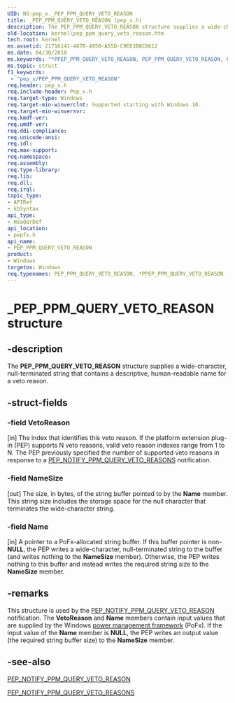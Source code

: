 ```yaml
---
UID: NS:pep_x._PEP_PPM_QUERY_VETO_REASON
title: _PEP_PPM_QUERY_VETO_REASON (pep_x.h)
description: The PEP_PPM_QUERY_VETO_REASON structure supplies a wide-character, null-terminated string that contains a descriptive, human-readable name for a veto reason.
old-location: kernel\pep_ppm_query_veto_reason.htm
tech.root: kernel
ms.assetid: 21716141-487B-4950-A55D-C9EE3B8C8612
ms.date: 04/30/2018
ms.keywords: "*PPEP_PPM_QUERY_VETO_REASON, PEP_PPM_QUERY_VETO_REASON, PEP_PPM_QUERY_VETO_REASON structure [Kernel-Mode Driver Architecture], PPEP_PPM_QUERY_VETO_REASON, PPEP_PPM_QUERY_VETO_REASON structure pointer [Kernel-Mode Driver Architecture], _PEP_PPM_QUERY_VETO_REASON, kernel.pep_ppm_query_veto_reason, pepfx/PEP_PPM_QUERY_VETO_REASON, pepfx/PPEP_PPM_QUERY_VETO_REASON"
ms.topic: struct
f1_keywords:
 - "pep_x/PEP_PPM_QUERY_VETO_REASON"
req.header: pep_x.h
req.include-header: Pep_x.h
req.target-type: Windows
req.target-min-winverclnt: Supported starting with Windows 10.
req.target-min-winversvr: 
req.kmdf-ver: 
req.umdf-ver: 
req.ddi-compliance: 
req.unicode-ansi: 
req.idl: 
req.max-support: 
req.namespace: 
req.assembly: 
req.type-library: 
req.lib: 
req.dll: 
req.irql: 
topic_type:
- APIRef
- kbSyntax
api_type:
- HeaderDef
api_location:
- pepfx.h
api_name:
- PEP_PPM_QUERY_VETO_REASON
product:
- Windows
targetos: Windows
req.typenames: PEP_PPM_QUERY_VETO_REASON, *PPEP_PPM_QUERY_VETO_REASON
---
```


# _PEP_PPM_QUERY_VETO_REASON structure


## -description


The <b>PEP_PPM_QUERY_VETO_REASON</b> structure supplies a wide-character, null-terminated string that contains a descriptive, human-readable name for a veto reason.


## -struct-fields




### -field VetoReason

[in] The index that identifies this veto reason. If the platform extension plug-in (PEP) supports N veto reasons, valid veto reason indexes range from 1 to N. The PEP previously specified the number of supported veto reasons in response to a <a href="https://docs.microsoft.com/windows-hardware/drivers/ddi/pepfx/ns-pepfx-_pep_ppm_query_veto_reason">PEP_NOTIFY_PPM_QUERY_VETO_REASONS</a> notification.


### -field NameSize

[out] The size, in bytes, of the string buffer pointed to by the <b>Name</b> member. This string size includes the storage space for the null character that terminates the wide-character string.


### -field Name

[in] A pointer to a PoFx-allocated string buffer. If this buffer pointer is non-<b>NULL</b>, the PEP writes a wide-character, null-terminated string to the buffer (and writes nothing to the <b>NameSize</b> member). Otherwise, the PEP writes nothing to this buffer and instead writes the required string size to the <b>NameSize</b> member.


## -remarks



This structure is used by the <a href="https://docs.microsoft.com/windows-hardware/drivers/ddi/pepfx/ns-pepfx-_pep_ppm_query_veto_reason">PEP_NOTIFY_PPM_QUERY_VETO_REASON</a> notification. The <b>VetoReason</b> and <b>Name</b> members contain input values that are supplied by the Windows <a href="https://docs.microsoft.com/windows-hardware/drivers/ddi/index">power management framework</a> (PoFx). If the input value of the <b>Name</b> member is <b>NULL</b>, the PEP writes an output value (the required string buffer size) to the <b>NameSize</b> member.




## -see-also




<a href="https://docs.microsoft.com/windows-hardware/drivers/ddi/pepfx/ns-pepfx-_pep_ppm_query_veto_reason">PEP_NOTIFY_PPM_QUERY_VETO_REASON</a>



<a href="https://docs.microsoft.com/windows-hardware/drivers/ddi/pepfx/ns-pepfx-_pep_ppm_query_veto_reason">PEP_NOTIFY_PPM_QUERY_VETO_REASONS</a>
 

 

